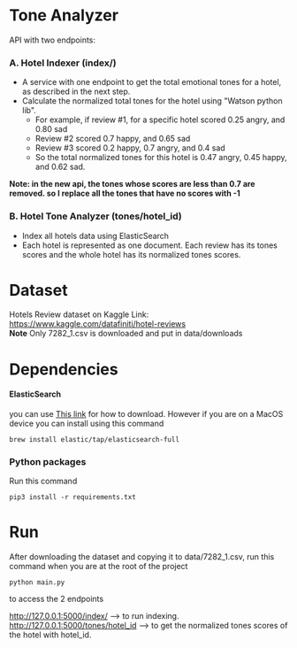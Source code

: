# Tone Analyzer

API with two endpoints:  

### A. Hotel Indexer (index/)
- A service with one endpoint to get the total emotional tones for a hotel, as described in the next step.
- Calculate the normalized total tones for the hotel using "Watson python lib​".
    - For example, if review #1, for a specific hotel scored 0.25 angry, and 0.80 sad
    - Review #2 scored 0.7 happy, and 0.65 sad
    - Review #3 scored 0.2 happy, 0.7 angry, and 0.4 sad
    - So the total normalized tones for this hotel is 0.47 angry, 0.45 happy, and 0.62
sad.

**Note: in the new api, the tones whose scores are less than 0.7 are removed. so I replace all the tones that have no scores with -1**

### B. Hotel Tone Analyzer (tones/hotel_id)
- Index all hotels data using ElasticSearch
- Each hotel is represented as one document. Each review has its tones scores and the whole
hotel has its normalized tones scores.

# Dataset
Hotels Review dataset on Kaggle
Link: https://www.kaggle.com/datafiniti/hotel-reviews  
**Note** Only 7282_1.csv is downloaded and put in data/downloads

# Dependencies
#### ElasticSearch
you can use [This link](https://www.elastic.co/guide/en/elasticsearch/reference/current/install-elasticsearch.html) for how to download. However if you are on a MacOS device you can install using this command
```console
brew install elastic/tap/elasticsearch-full
```

### Python packages
Run this command
```console
pip3 install -r requirements.txt
```

# Run
After downloading the dataset and copying it to data/7282_1.csv,
run this command when you are at the root of the project

```console
python main.py
```

to access the 2 endpoints

http://127.0.0.1:5000/index/ --> to run indexing.   
http://127.0.0.1:5000/tones/hotel_id --> to get the normalized tones scores of the hotel with hotel_id.   

